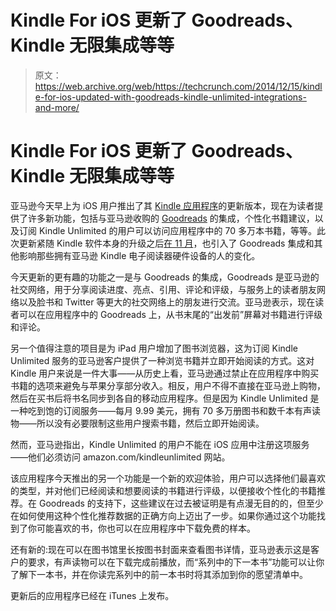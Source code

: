 # Kindle For iOS 更新了 Goodreads、Kindle 无限集成等等

> 原文：<https://web.archive.org/web/https://techcrunch.com/2014/12/15/kindle-for-ios-updated-with-goodreads-kindle-unlimited-integrations-and-more/>

# Kindle For iOS 更新了 Goodreads、Kindle 无限集成等等

亚马逊今天早上为 iOS 用户推出了其 [Kindle 应用程序](https://web.archive.org/web/20230310182728/https://itunes.apple.com/us/app/kindle-read-books-ebooks-magazines/id302584613?mt=8)的更新版本，现在为读者提供了许多新功能，包括与亚马逊收购的 [Goodreads](https://web.archive.org/web/20230310182728/http://www.goodreads.com/) 的集成，个性化书籍建议，以及订阅 Kindle Unlimited 的用户可以访问应用程序中的 70 多万本书籍，等等。此次更新紧随 Kindle 软件本身的升级之后[在 11 月](https://web.archive.org/web/20230310182728/https://techcrunch.com/2014/11/14/kindle-software-update-lets-you-share-your-amazon-library-with-a-partner-and-more/)，也引入了 Goodreads 集成和其他影响那些拥有亚马逊 Kindle 电子阅读器硬件设备的人的变化。

今天更新的更有趣的功能之一是与 Goodreads 的集成，Goodreads 是亚马逊的社交网络，用于分享阅读进度、亮点、引用、评论和评级，与服务上的读者朋友网络以及脸书和 Twitter 等更大的社交网络上的朋友进行交流。亚马逊表示，现在读者可以在应用程序中的 Goodreads 上，从书末尾的“出发前”屏幕对书籍进行评级和评论。

另一个值得注意的项目是为 iPad 用户增加了图书浏览器，这为订阅 Kindle Unlimited 服务的亚马逊客户提供了一种浏览书籍并立即开始阅读的方式。这对 Kindle 用户来说是一件大事——从历史上看，亚马逊通过禁止在应用程序中购买书籍的选项来避免与苹果分享部分收入。相反，用户不得不直接在亚马逊上购物，然后在买书后将书名同步到各自的移动应用程序。但是因为 Kindle Unlimited 是一种吃到饱的订阅服务——每月 9.99 美元，拥有 70 多万册图书和数千本有声读物——所以没有必要限制这些用户搜索书籍，然后立即开始阅读。

然而，亚马逊指出，Kindle Unlimited 的用户不能在 iOS 应用中注册这项服务——他们必须访问 amazon.com/kindleunlimited 网站。

该应用程序今天推出的另一个功能是一个新的欢迎体验，用户可以选择他们最喜欢的类型，并对他们已经阅读和想要阅读的书籍进行评级，以便接收个性化的书籍推荐。在 Goodreads 的支持下，这些建议在过去被证明是有点漫无目的的，但至少在如何使用这种个性化推荐数据的正确方向上迈出了一步。如果你通过这个功能找到了你可能喜欢的书，你也可以在应用程序中下载免费的样本。

还有新的:现在可以在图书馆里长按图书封面来查看图书详情，亚马逊表示这是客户的要求，有声读物可以在下载完成前播放，而“系列中的下一本书”功能可以让你了解下一本书，并在你读完系列中的前一本书时将其添加到你的愿望清单中。

更新后的应用程序已经在 iTunes 上发布。